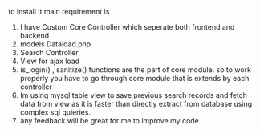 to install it main requirement is
1. I have Custom Core Controller which seperate both frontend and backend
2. models Dataload.php 
3. Search  Controller
4. View for ajax load
5. is_login() , sanitize() functions are the part of core module. so to work properly you have to go through core module that is extends by each controller
6. Im using mysql table view to save previous search records and fetch data from view as it is faster than directly extract from database using complex sql quieries.
7. any feedback will be great for me to improve my code.
